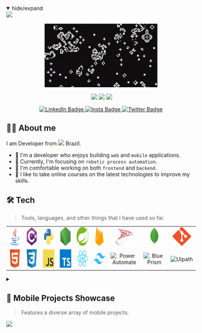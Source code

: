 <details open>
    <summary>hide/expand</summary>

<img src="https://capsule-render.vercel.app/api?type=waving&color=timeGradient&height=100&width=100%&section=header" />

<p align="center">
    <a href="https://github.com/edegan-furb/ConwayGameOfLife">
    <img src="https://github.com/edegan-furb/ConwayGameOfLife/blob/main/gif.gif" width="300"/>
    </a>
</p>

<p align="center">
  <img src="https://komarev.com/ghpvc/?username=edegan-furb&style=circle&color=4cae4c" alt="">
  <img src="https://img.shields.io/badge/Age-24-31b0d5" />
  <img src="https://img.shields.io/badge/Lives-Blumenau%20%E2%80%93%20SC-e69500" />
  <img src="https://img.shields.io/badge/Languages-English%20%26%20Portuguese-c9302c" />
</p>

<p align="center">
  <a href="https://www.linkedin.com/in/eduardo-rebelo-degan">
    <img src="https://img.shields.io/badge/LinkedIn-blue?style=for-the-badge&logo=linkedin&logoColor=white" alt="LinkedIn Badge">
  </a>
  <a href="https://www.instagram.com/edugao/">
    <img src="https://img.shields.io/badge/Instagram-%23E4405F?style=for-the-badge&logo=Instagram&logoColor=white" alt="Insta Badge">
  </a>
   <a href="https://twitter.com/EduDegan">
    <img src="https://img.shields.io/badge/Twitter-black?style=for-the-badge&logo=X&logoColor=white" alt="Twitter Badge">
  </a>
</p>


<h2 align="left">👨‍💻 About me</h2>

I am Developer from <img src="https://cdn-icons-png.flaticon.com/512/197/197386.png" width="13"/> Brazil. 

- 🔹 I'm a developer who enjoys building `web` and `mobile` applications.
- 🔸 Currently, I'm focusing on `robotic process automation`.
- 🔹 I'm comfortable working on both `frontend` and `backend`.
- 🔸 I like to take online courses on the latest technologies to improve my skills.

<h2 align="left">🛠️ Tech</h2>

>Tools, languages, and other things that I have used so far.

<table align="center">
  <tr align="center">
    <td align="center" width="100"><img src="https://github.com/devicons/devicon/blob/master/icons/java/java-original.svg" width="50" height="50" alt="Java" /></td>
    <td align="center" width="100"><img src="https://github.com/devicons/devicon/blob/master/icons/csharp/csharp-original.svg" width="50" height="50" alt="Csharp" /></td>
    <td align="center" width="100"><img src="https://github.com/devicons/devicon/blob/master/icons/python/python-original.svg" width="50" height="50" alt="Python" /></td>
    <td align="center" width="100"><img src="https://github.com/devicons/devicon/blob/master/icons/nodejs/nodejs-original.svg" width="50" height="50" alt="Node" /></td>
    <td align="center" width="100"><img src="https://github.com/devicons/devicon/blob/master/icons/spring/spring-original.svg" width="50" height="50" alt="Spring" /></td>
    <td align="center" width="100"><img src="https://github.com/devicons/devicon/blob/master/icons/firebase/firebase-plain.svg" width="50" height="50" alt="Firebase" /></td>
    <td align="center" width="100"><img src="https://github.com/devicons/devicon/blob/master/icons/microsoftsqlserver/microsoftsqlserver-original.svg" width="50" height="50" alt="SQLServer" /></td>
    <td align="center" width="100"><img src="https://github.com/devicons/devicon/blob/master/icons/mongodb/mongodb-original.svg" width="50" height="50" alt="MongoDB" /></td>
    <td align="center" width="100"><img src="https://github.com/devicons/devicon/blob/master/icons/git/git-original.svg" width="50" height="50" alt="Git" /></td>
    
  </tr>
  <tr align="center">
    <td align="center" width="100"><img src="https://github.com/devicons/devicon/blob/master/icons/html5/html5-original.svg" width="50" height="50" alt="HTML" /></td>
    <td align="center" width="100"><img src="https://github.com/devicons/devicon/blob/master/icons/css3/css3-original.svg" width="50" height="50" alt="CSS" /></td>
    <td align="center" width="100"><img src="https://github.com/devicons/devicon/blob/master/icons/javascript/javascript-original.svg" width="50" height="50" alt="Javascript" /></td>
    <td align="center" width="100"><img src="https://github.com/devicons/devicon/blob/master/icons/typescript/typescript-original.svg" width="50" height="50" alt="Typescript" /></td>
    <td align="center" width="100"><img src="https://github.com/devicons/devicon/blob/master/icons/react/react-original.svg" width="50" height="50" alt="React" /></td>
    <td align="center" width="100"><img src="https://github.com/devicons/devicon/blob/master/icons/tailwindcss/tailwindcss-original.svg" width="50" height="50" alt="Tailwind" /></td>
    <td align="center" width="100"><img src="https://img.icons8.com/?size=100&id=kTTt25v6Drpd&format=png&color=000000" width="50" height="50" alt="Power Automate" /></td>
    <td align="center" width="100"><img src="https://user-images.githubusercontent.com/27078533/79024258-b1f7e680-7b82-11ea-8775-11eb1ee0871c.png" width="50" height="50" alt="Blue Prism" /></td>
    <td align="center" width="100"><img src="https://img.icons8.com/?size=100&id=HhCUhcFcSjU8&format=png&color=000000" width="50" height="50" alt="Uipath" /></td>
  </tr>
</table>

<details closed>
    <summary> 
            <h2>📱 Mobile Projects Showcase</h2>
            <blockquote> Features a diverse array of mobile projects. </blockquote>
    </summary>

<ul>

<details closed>
    <summary>
        <h2>⚛️ React Native</h2>
          <blockquote> Projects exploring react-native features.</blockquote>
    </summary>
    
<p align="left">
<a href="https://github.com/edegan-furb/CourseGoalApp">
  <img align="center" src="https://github-readme-stats.vercel.app/api/pin/?username=edegan-furb&repo=CourseGoalApp&theme=github_dark" />
</a>
<a href="https://github.com/edegan-furb/GuessNumberGameApp">
  <img align="center" src="https://github-readme-stats.vercel.app/api/pin/?username=edegan-furb&repo=GuessNumberGameApp&theme=github_dark" />
</a>
<a href="https://github.com/edegan-furb/MealsApp">
  <img align="center" src="https://github-readme-stats.vercel.app/api/pin/?username=edegan-furb&repo=MealsApp&theme=github_dark" />
</a>
<a href="https://github.com/edegan-furb/ExpenseTrackerApp">
  <img align="center" src="https://github-readme-stats.vercel.app/api/pin/?username=edegan-furb&repo=ExpenseTrackerApp&theme=github_dark" />
</a>
<a href="https://github.com/edegan-furb/AuthApp">
  <img align="center" src="https://github-readme-stats.vercel.app/api/pin/?username=edegan-furb&repo=AuthApp&theme=github_dark" />
</a> 
<a href="https://github.com/edegan-furb/FavoritePlacesApp">
 <img align="center" src="https://github-readme-stats.vercel.app/api/pin/?username=edegan-furb&repo=FavoritePlacesApp&theme=github_dark" />
</a>  
<a href="https://github.com/edegan-furb/PushNotificationsApp">
  <img align="center" src="https://github-readme-stats.vercel.app/api/pin/?username=edegan-furb&repo=PushNotificationsApp&theme=github_dark" />
</a>
</p>
</details>

<details closed>
    <summary>
        <h2>🚀 Entra21 - React Native</h2>
        <blockquote> TaskSync project, developed during the Entra21 program.</blockquote>
    </summary>

<p align="left">
<a href="https://github.com/edegan-furb/Entra21-TCC">
  <img align="center" src="https://github-readme-stats.vercel.app/api/pin/?username=edegan-furb&repo=Entra21-TCC&theme=github_dark" />
</a>
<a href="https://github.com/edegan-furb/Entra21-Mockup">
  <img align="center" src="https://github-readme-stats.vercel.app/api/pin/?username=edegan-furb&repo=Entra21-Mockup&theme=github_dark" />
</a>
</p>
</details>
</ul>
</details>


<img src="https://capsule-render.vercel.app/api?type=waving&color=timeGradient&height=100&width=100%&section=footer" />

</details>
